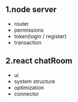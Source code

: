 ## 1.node server
- router
- permissions
- token(login / register)
- transaction

## 2.react chatRoom
- ui
- system structure
- optimization
- connector

